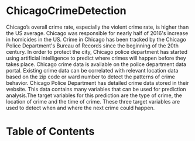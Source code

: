 # ChicagoCrimeDetection

Chicago’s overall crime rate, especially the violent crime rate, is higher than the US average. Chicago was responsible for nearly half of 2016's increase in homicides in the US. Crime in Chicago has been tracked by the Chicago Police Department's Bureau of Records since the beginning of the 20th century. In order to protect the city, Chicago police department has started using artificial intelligence to predict where crimes will happen before they takes place.
Chicago crime data is available on the police department data portal. Existing crime data can be correlated with relevant location data based on the zip code or ward number to detect the patterns of crime behavior. Chicago Police Department has detailed crime data stored in their website. This data contains many variables that can be used for prediction analysis.The target variables for this prediction are the type of crime, the location of crime and the time of crime. These three target variables are used to detect when and where the next crime could happen. 

# Table of Contents

